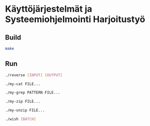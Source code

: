 # Käyttöjärjestelmät ja Systeemiohjelmointi Harjoitustyö 
## Build
```bash
make
```
## Run
```bash
./reverse [INPUT] [OUTPUT]
```
```bash
./my-cat FILE...
```
```bash
./my-grep PATTERN FILE...
```
```bash
./my-zip FILE...
```
```bash
./my-unzip FILE...
```
```bash
./wish [BATCH]
```
